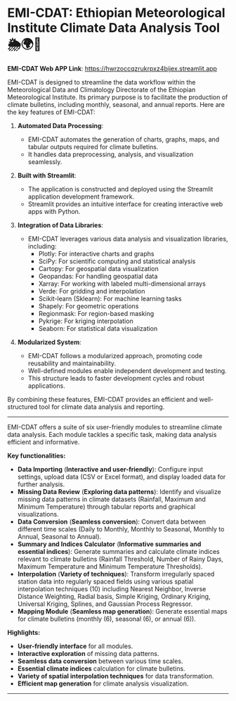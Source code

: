# EMI-CDAT: Ethiopian Meteorological Institute Climate Data Analysis Tool  🌦️🌍🚀

**EMI-CDAT Web APP Link**: https://hwrzoccqzrukrpxz4bijex.streamlit.app

EMI-CDAT is designed to streamline the data workflow within the Meteorological Data and Climatology Directorate of the Ethiopian Meteorological Institute. Its primary purpose is to facilitate the production of climate bulletins, including monthly, seasonal, and annual reports. Here are the key features of EMI-CDAT:

1. **Automated Data Processing**:
   - EMI-CDAT automates the generation of charts, graphs, maps, and tabular outputs required for climate bulletins.
   - It handles data preprocessing, analysis, and visualization seamlessly.

2. **Built with Streamlit**:
   - The application is constructed and deployed using the Streamlit application development framework.
   - Streamlit provides an intuitive interface for creating interactive web apps with Python.

3. **Integration of Data Libraries**:
   - EMI-CDAT leverages various data analysis and visualization libraries, including:
     - Plotly: For interactive charts and graphs
     - SciPy: For scientific computing and statistical analysis
     - Cartopy: For geospatial data visualization
     - Geopandas: For handling geospatial data
     - Xarray: For working with labeled multi-dimensional arrays
     - Verde: For gridding and interpolation
     - Scikit-learn (Sklearn): For machine learning tasks
     - Shapely: For geometric operations
     - Regionmask: For region-based masking
     - Pykrige: For kriging interpolation
     - Seaborn: For statistical data visualization

4. **Modularized System**:
   - EMI-CDAT follows a modularized approach, promoting code reusability and maintainability.
   - Well-defined modules enable independent development and testing.
   - This structure leads to faster development cycles and robust applications.

By combining these features, EMI-CDAT provides an efficient and well-structured tool for climate data analysis and reporting.

---

EMI-CDAT offers a suite of six user-friendly modules to streamline climate data analysis. Each module tackles a specific task, making data analysis efficient and informative.

**Key functionalities:**

* **Data Importing** (**Interactive and user-friendly**): Configure input settings, upload data (CSV or Excel format), and display loaded data for further analysis.
* **Missing Data Review** (**Exploring data patterns**): Identify and visualize missing data patterns in climate datasets (Rainfall, Maximum and Minimum Temperature) through tabular reports and graphical visualizations.
* **Data Conversion** (**Seamless conversion**): Convert data between different time scales (Daily to Monthly, Monthly to Seasonal, Monthly to Annual, Seasonal to Annual).
* **Summary and Indices Calculator** (**Informative summaries and essential indices**): Generate summaries and calculate climate indices relevant to climate bulletins (Rainfall Threshold, Number of Rainy Days, Maximum Temperature and Minimum Temperature Thresholds).
* **Interpolation** (**Variety of techniques**): Transform irregularly spaced station data into regularly spaced fields using various spatial interpolation techniques (10) including Nearest Neighbor, Inverse Distance Weighting, Radial basis, Simple Kriging, Ordinary Kriging, Universal Kriging, Splines, and Gaussian Process Regressor.
* **Mapping Module** (**Seamless map generation**): Generate essential maps for climate bulletins (monthly (6), seasonal (6), or annual (6)).

**Highlights:**

* **User-friendly interface** for all modules.
* **Interactive exploration** of missing data patterns.
* **Seamless data conversion** between various time scales.
* **Essential climate indices** calculation for climate bulletins.
* **Variety of spatial interpolation techniques** for data transformation.
* **Efficient map generation** for climate analysis visualization.

---


